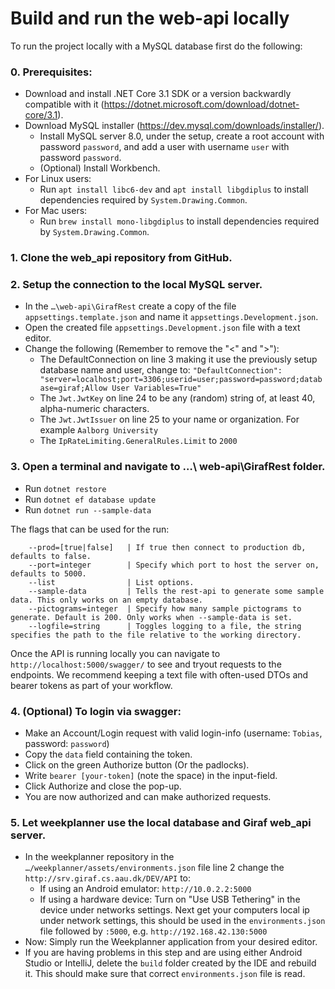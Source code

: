 # Build and run the web-api locally

To run the project locally with a MySQL database first do the following:

### 0. Prerequisites:
  - Download and install .NET Core 3.1 SDK or a version backwardly compatible with it (https://dotnet.microsoft.com/download/dotnet-core/3.1).
  - Download MySQL installer (https://dev.mysql.com/downloads/installer/).
    * Install MySQL server 8.0, under the setup, create a root account with password `password`, and add a user with username `user` with password `password`.
    * (Optional) Install Workbench.
  - For Linux users:
      * Run `apt install libc6-dev` and `apt install libgdiplus` to install dependencies required by `System.Drawing.Common`.
  - For Mac users:
      * Run `brew install mono-libgdiplus` to install dependencies required by `System.Drawing.Common`.

### 1. Clone the web_api repository from GitHub.

### 2. Setup the connection to the local MySQL server.
  - In the `…\web-api\GirafRest` create a copy of the file `appsettings.template.json` and name it `appsettings.Development.json`.
  - Open the created file `appsettings.Development.json` file with a text editor.
  - Change the following (Remember to remove the "<" and ">"):
    * The DefaultConnection on line 3 making it use the previously setup database name and user, change to: `"DefaultConnection": "server=localhost;port=3306;userid=user;password=password;database=giraf;Allow User Variables=True"`
    * The `Jwt.JwtKey` on line 24 to be any (random) string of, at least 40, alpha-numeric characters.
    * The `Jwt.JwtIssuer` on line 25 to your name or organization. For example `Aalborg University`
    * The `IpRateLimiting.GeneralRules.Limit` to `2000`

### 3. Open a terminal and navigate to …\ web-api\GirafRest folder.
  - Run `dotnet restore`
  - Run `dotnet ef database update`
  - Run `dotnet run --sample-data`

The flags that can be used for the run:

        --prod=[true|false]   | If true then connect to production db, defaults to false.
        --port=integer        | Specify which port to host the server on, defaults to 5000.
        --list                | List options.
        --sample-data         | Tells the rest-api to generate some sample data. This only works on an empty database.
        --pictograms=integer  | Specify how many sample pictograms to generate. Default is 200. Only works when --sample-data is set.
        --logfile=string      | Toggles logging to a file, the string specifies the path to the file relative to the working directory.

Once the API is running locally you can navigate to `http://localhost:5000/swagger/` to see and tryout requests to the endpoints. We recommend keeping a text file with often-used DTOs and bearer tokens as part of your workflow.

### 4. (Optional) To login via swagger:
  - Make an Account/Login request with valid login-info (username: `Tobias`, password: `password`)
  - Copy the `data` field containing the token.
  - Click on the green Authorize button (Or the padlocks).
  - Write `bearer [your-token]` (note the space) in the input-field.
  - Click Authorize and close the pop-up.
  - You are now authorized and can make authorized requests.

### 5. Let weekplanner use the local database and Giraf web_api server.
  - In the weekplanner repository in the `…/weekplanner/assets/environments.json` file line 2 change the `http://srv.giraf.cs.aau.dk/DEV/API` to:
    * If using an Android emulator: `http://10.0.2.2:5000`
    * If using a hardware device: Turn on "Use USB Tethering" in the device under networks settings. Next get your computers local ip under network settings, this should be used in the `environments.json` file followed by `:5000`, e.g. `http://192.168.42.130:5000`
  - Now: Simply run the Weekplanner application from your desired editor.
  - If you are having problems in this step and are using either Android Studio or IntelliJ, delete the `build` folder created by the IDE and rebuild it. This should make sure that correct `environments.json` file is read.

